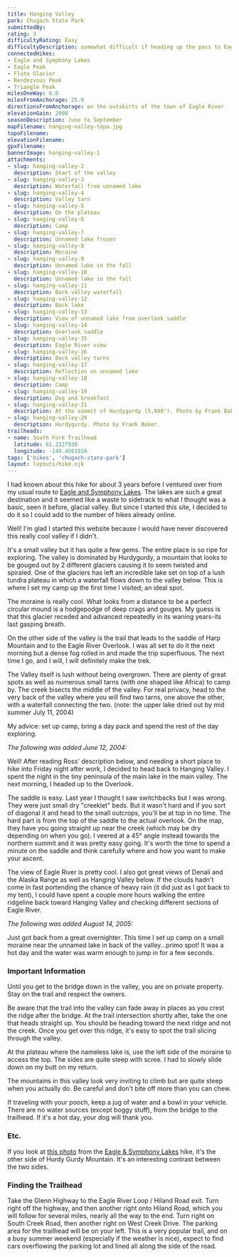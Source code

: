 ```yaml
---
title: Hanging Valley
park: Chugach State Park
submittedBy: 
rating: 3
difficultyRating: Easy
difficultyDescription: somewhat difficult if heading up the pass to Eagle River Overlook.  Be careful climbing around and exploring.  The trail is sometimes hard to find but the destination is obvious.
connectedHikes:
- Eagle and Symphony Lakes
- Eagle Peak
- Flute Glacier
- Rendezvous Peak
- Triangle Peak
milesOneWay: 6.0
milesFromAnchorage: 25.0
directionsFromAnchorage: on the outskirts of the town of Eagle River
elevationGain: 2000
seasonDescription: June to September
mapFilename: hanging-valley-topo.jpg
topoFilename: 
elevationFilename: 
gpxFilename: 
bannerImage: hanging-valley-1
attachments:
- slug: hanging-valley-2
  description: Start of the valley
- slug: hanging-valley-3
  description: Waterfall from unnamed lake
- slug: hanging-valley-4
  description: Valley tarn
- slug: hanging-valley-5
  description: On the plateau
- slug: hanging-valley-6
  description: Camp
- slug: hanging-valley-7
  description: Unnamed lake frozen
- slug: hanging-valley-8
  description: Moraine
- slug: hanging-valley-9
  description: Unnamed lake in the fall
- slug: hanging-valley-10
  description: Unnamed lake in the fall
- slug: hanging-valley-11
  description: Back valley waterfall
- slug: hanging-valley-12
  description: Back lake
- slug: hanging-valley-13
  description: View of unnamed lake from overlook saddle
- slug: hanging-valley-14
  description: Overlook saddle
- slug: hanging-valley-15
  description: Eagle River view
- slug: hanging-valley-16
  description: Back valley tarns
- slug: hanging-valley-17
  description: Reflection on unnamed lake
- slug: hanging-valley-18
  description: Camp
- slug: hanging-valley-19
  description: Dog and breakfast
- slug: hanging-valley-21
  description: At the summit of Hurdygurdy (5,940'). Photo by Frank Baker.
- slug: hanging-valley-20
  description: Hurdygurdy. Photo by Frank Baker.
trailheads:
- name: South Fork Trailhead
  latitude: 61.2327938
  longitude: -149.4561918
tags: ['hikes', 'chugach-state-park']
layout: layouts/hike.njk
---
```

I had known about this hike for about 3 years before I ventured over from my usual route to [Eagle and Symphony Lakes](/hikes/eagle-and-symphony-lakes/ "Eagle and Symphony Lakes"). The lakes are such a great destination and it seemed like a waste to sidetrack to what I thought was a basic, seen it before, glacial valley. But since I started this site, I decided to do it so I could add to the number of hikes already online.

Well! I'm glad I started this website because I would have never discovered this really cool valley if I didn't.

It's a small valley but it has quite a few gems. The entire place is so ripe for exploring. The valley is dominated by Hurdygurdy, a mountain that looks to be gouged out by 2 different glaciers causing it to seem twisted and spiraled. One of the glaciers has left an incredible lake set on top of a lush tundra plateau in which a waterfall flows down to the valley below. This is where I set my camp up the first time I visited; an ideal spot.

The moraine is really cool. What looks from a distance to be a perfect circular mound is a hodgepodge of deep crags and gouges. My guess is that this glacier receded and advanced repeatedly in its waning years-its last gasping breath.

On the other side of the valley is the trail that leads to the saddle of Harp Mountain and to the Eagle River Overlook. I was all set to do it the next morning but a dense fog rolled in and made the trip superfluous. The next time I go, and I will, I will definitely make the trek.

The Valley itself is lush without being overgrown. There are plenty of great spots as well as numerous small tarns (with one shaped like Africa) to camp by. The creek bisects the middle of the valley. For real privacy, head to the very back of the valley where you will find two tarns, one above the other, with a waterfall connecting the two. (note: the upper lake dried out by mid summer July 11, 2004)

My advice: set up camp, bring a day pack and spend the rest of the day exploring.

*The following was added June 12, 2004:*

Well! After reading Ross' description below, and needing a short place to hike into Friday night after work, I decided to head back to Hanging Valley. I spent the night in the tiny peninsula of the main lake in the main valley. The next morning, I headed up to the Overlook.

The saddle is easy. Last year I thought I saw switchbacks but I was wrong. They were just small dry "creeklet" beds. But it wasn't hard and if you sort of diagonal it and head to the small outcrops, you'll be at top in no time. The hard part is from the top of the saddle to the actual overlook. On the map, they have you going straight up near the creek (which may be dry depending on when you go). I veered at a 45° angle instead towards the northern summit and it was pretty easy going. It's worth the time to spend a minute on the saddle and think carefully where and how you want to make your ascent.

The view of Eagle River is pretty cool. I also got great views of Denali and the Alaska Range as well as Hanging Valley below. If the clouds hadn't come in fast portending the chance of heavy rain (it did just as I got back to my tent), I could have spent a couple more hours walking the entire ridgeline back toward Hanging Valley and checking different sections of Eagle River.

*The following was added August 14, 2005:*

Just got back from a great overnighter. This time I set up camp on a small moraine near the unnamed lake in back of the valley...primo spot! It was a hot day and the water was warm enough to jump in for a few seconds.

### Important Information

Until you get to the bridge down in the valley, you are on private property. Stay on the trail and respect the owners.

Be aware that the trail into the valley can fade away in places as you crest the ridge after the bridge. At the trail intersection shortly after, take the one that heads straight up. You should be heading toward the next ridge and not the creek. Once you get over this ridge, it's easy to spot the trail slicing through the valley.

At the plateau where the nameless lake is, use the left side of the moraine to access the top. The sides are quite steep with scree. I had to slowly slide down on my butt on my return.

The mountains in this valley look very inviting to climb but are quite steep when you actually do. Be careful and don't bite off more than you can chew.

If traveling with your pooch, keep a jug of water and a bowl in your vehicle. There are no water sources (except boggy stuff), from the bridge to the trailhead. If it's a hot day, your dog will thank you.

### Etc.

If you look at [this photo](../img/hikes/eagle-symphony-lakes-8.jpg) from the [Eagle & Symphony Lakes](/hikes/eagle-and-symphony-lakes/ "Eagle and Symphony Lakes") hike, it's the other side of Hurdy Gurdy Mountain. It's an interesting contrast between the two sides.

### Finding the Trailhead

Take the Glenn Highway to the Eagle River Loop / Hiland Road exit. Turn right off the highway, and then another right onto Hiland Road, which you will follow for several miles, nearly all the way to the end. Turn right on South Creek Road, then another right on West Creek Drive. The parking area for the trailhead will be on your left. This is a very popular trail, and on a busy summer weekend (especially if the weather is nice), expect to find cars overflowing the parking lot and lined all along the side of the road.